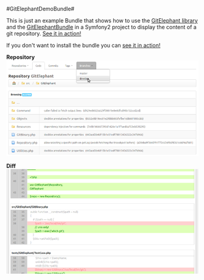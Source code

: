 #GitElephantDemoBundle#

This is just an example Bundle that shows how to use the [GitElephant library](https://github.com/matteosister/GitElephant) and the [GitElephantBundle](https://github.com/matteosister/GitElephantBundle) in a Symfony2 project to display the content of a git repository. [See it in action!](http://gitelephant.cypresslab.net/gitelephantdemo/GitElephant)

If you don't want to install the bundle you can [see it in action!](http://gitelephant.cypresslab.net/gitelephantdemo/GitElephant)

**Repository**
![GitElephant live demo](https://github.com/matteosister/GitElephantDemoBundle/raw/master/Resources/public/images/preview.png)

**Diff**
![GitElephant live demo](https://github.com/matteosister/GitElephantDemoBundle/raw/master/Resources/public/images/preview2.png)